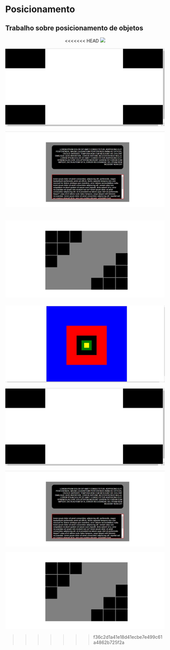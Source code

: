 # Posicionamento

## Trabalho sobre posicionamento de objetos

<p align="center">
<<<<<<< HEAD
<img src=./imagens/html-l.jpg> <br />
 
<img src=./imagens/html-2.jpg> <br /> 
 
<img src=./imagens/html-3.jpg> <br />

<img src=./imagens/html-4.jpg> <br />
=======
<img src=./imagens/html-1.jpg> <br />
 
<img src=./imagens/html-2.jpg> <br /> 
 
<img src=./imagens/html-3.jpg> <br />

<img src=./imagens/html-4.jpg> <br />
>>>>>>> f36c2d1a41e18d41ecbe7e499c61a4862b725f2a
